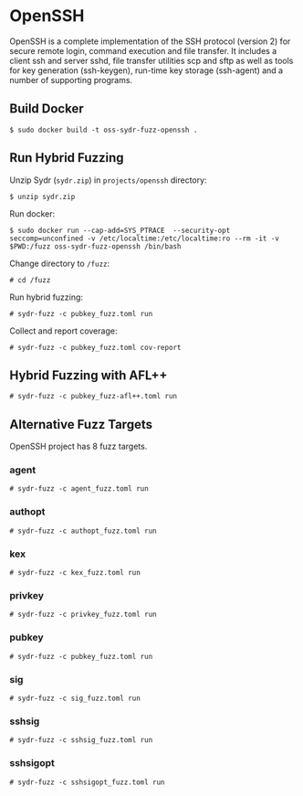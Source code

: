 # OpenSSH

OpenSSH is a complete implementation of the SSH protocol (version 2) for secure
remote login, command execution and file transfer. It includes a client ssh and
server sshd, file transfer utilities scp and sftp as well as tools for key
generation (ssh-keygen), run-time key storage (ssh-agent) and a number of
supporting programs.

## Build Docker

    $ sudo docker build -t oss-sydr-fuzz-openssh .

## Run Hybrid Fuzzing

Unzip Sydr (`sydr.zip`) in `projects/openssh` directory:

    $ unzip sydr.zip

Run docker:

    $ sudo docker run --cap-add=SYS_PTRACE  --security-opt seccomp=unconfined -v /etc/localtime:/etc/localtime:ro --rm -it -v $PWD:/fuzz oss-sydr-fuzz-openssh /bin/bash

Change directory to `/fuzz`:

    # cd /fuzz

Run hybrid fuzzing:

    # sydr-fuzz -c pubkey_fuzz.toml run

Collect and report coverage:

    # sydr-fuzz -c pubkey_fuzz.toml cov-report

## Hybrid Fuzzing with AFL++

    # sydr-fuzz -c pubkey_fuzz-afl++.toml run

## Alternative Fuzz Targets

OpenSSH project has 8 fuzz targets.

### agent

    # sydr-fuzz -c agent_fuzz.toml run

### authopt

    # sydr-fuzz -c authopt_fuzz.toml run

### kex

    # sydr-fuzz -c kex_fuzz.toml run

### privkey

    # sydr-fuzz -c privkey_fuzz.toml run

### pubkey

    # sydr-fuzz -c pubkey_fuzz.toml run

### sig

    # sydr-fuzz -c sig_fuzz.toml run

### sshsig

    # sydr-fuzz -c sshsig_fuzz.toml run

### sshsigopt

    # sydr-fuzz -c sshsigopt_fuzz.toml run
